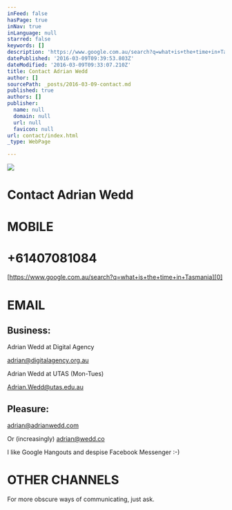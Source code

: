 ```yaml
---
inFeed: false
hasPage: true
inNav: true
inLanguage: null
starred: false
keywords: []
description: 'https://www.google.com.au/search?q=what+is+the+time+in+Tasmania'
datePublished: '2016-03-09T09:39:53.803Z'
dateModified: '2016-03-09T09:33:07.210Z'
title: Contact Adrian Wedd
author: []
sourcePath: _posts/2016-03-09-contact.md
published: true
authors: []
publisher:
  name: null
  domain: null
  url: null
  favicon: null
url: contact/index.html
_type: WebPage

---
```

![](https://s3-us-west-2.amazonaws.com/the-grid-img/p/b07c2ee56c64027df25a75fd9cefa489af230893.jpg)

# Contact Adrian Wedd

# MOBILE

# +61407081084 

[https://www.google.com.au/search?q=what+is+the+time+in+Tasmania][0]

# EMAIL

## Business:

Adrian Wedd  at Digital Agency 

adrian@digitalagency.org.au

Adrian Wedd at UTAS (Mon-Tues)

Adrian.Wedd@utas.edu.au

## Pleasure:

adrian@adrianwedd.com

Or (increasingly) adrian@wedd.co

I like Google Hangouts and despise Facebook Messenger :-)

# OTHER CHANNELS

For more obscure ways of communicating, just ask.

[0]: https://www.google.com.au/search?q=what+is+the+time+in+Tasmania